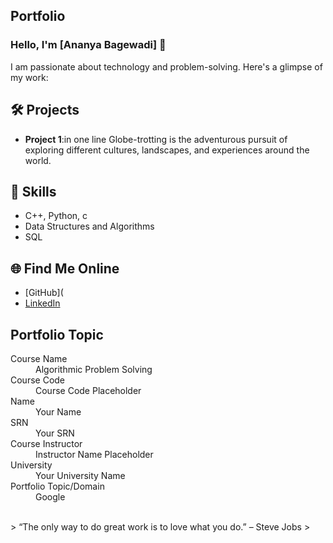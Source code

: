 ## Portfolio

### Hello, I'm [Ananya Bagewadi] 👋

I am passionate about technology and problem-solving. Here's a glimpse of my work:

## 🛠️ Projects
- **Project 1**:in one line
Globe-trotting is the adventurous pursuit of exploring different cultures, landscapes, and experiences around the world. 



## 🚀 Skills
- C++, Python, c
- Data Structures and Algorithms
- SQL


## 🌐 Find Me Online
- [GitHub](
- [LinkedIn](https://linkedin.com/in/your-linkedin-profile)

## Portfolio Topic

<dl>
<dt>Course Name</dt>
<dd>Algorithmic Problem Solving</dd>
<dt>Course Code</dt>
<dd>Course Code Placeholder</dd>
<dt>Name</dt>
<dd>Your Name</dd>
<dt>SRN</dt>
<dd>Your SRN</dd>
<dt>Course Instructor</dt>
<dd>Instructor Name Placeholder</dd>
<dt>University</dt>
<dd>Your University Name</dd>
<dt>Portfolio Topic/Domain</dt>
<dd>Google</dd>
</dl>

<br> 
> “The only way to do great work is to love what you do.” – Steve Jobs
>
